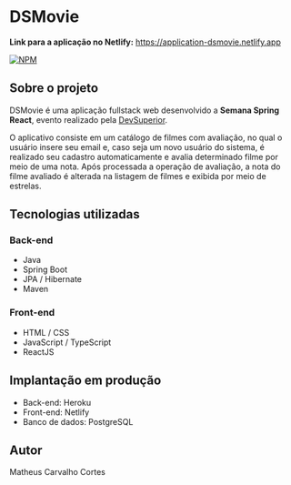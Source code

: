 # DSMovie

**Link para a aplicação no Netlify:** https://application-dsmovie.netlify.app

[![NPM](https://img.shields.io/npm/l/react)](https://github.com/matheuscortes/dsmovie/blob/main/LICENSE)

## Sobre o projeto

DSMovie é uma aplicação fullstack web desenvolvido a **Semana Spring React**, evento realizado pela [DevSuperior](https://devsuperior.com.br).

O aplicativo consiste em um catálogo de filmes com avaliação, no qual o usuário insere seu email e, caso seja um novo usuário do sistema, é realizado seu cadastro automaticamente e avalia determinado filme por meio de uma nota. Após processada a operação de avaliação, a nota do filme avaliado é alterada na listagem de filmes e exibida por meio de estrelas. 

## Tecnologias utilizadas

### Back-end

- Java 
- Spring Boot
- JPA / Hibernate
- Maven

### Front-end 

- HTML / CSS 
- JavaScript / TypeScript
- ReactJS

## Implantação em produção

- Back-end: Heroku
- Front-end: Netlify
- Banco de dados: PostgreSQL

## Autor

Matheus Carvalho Cortes
